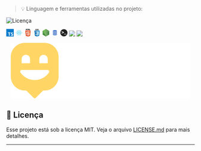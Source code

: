> 💡 Linguagem e ferramentas utilizadas no projeto:


![Licença](https://camo.githubusercontent.com/206483f964cfac06f6b7b3141a6b898fe5449123/68747470733a2f2f696d672e736869656c64732e696f2f7374617469632f76313f6c6162656c3d6c6963656e7365266d6573736167653d4d495426636f6c6f723d313543334436266c6162656c436f6c6f723d303030303030 "Licença")


<code><img height="20" src="https://raw.githubusercontent.com/github/explore/80688e429a7d4ef2fca1e82350fe8e3517d3494d/topics/typescript/typescript.png"></code>
<code><img height="20" src="https://raw.githubusercontent.com/github/explore/80688e429a7d4ef2fca1e82350fe8e3517d3494d/topics/react/react.png"></code>
<code><img height="20" src="https://raw.githubusercontent.com/github/explore/80688e429a7d4ef2fca1e82350fe8e3517d3494d/topics/html/html.png"></code>
<code><img height="20" src="https://raw.githubusercontent.com/github/explore/80688e429a7d4ef2fca1e82350fe8e3517d3494d/topics/css/css.png"></code>
<code><img height="20" src="https://raw.githubusercontent.com/github/explore/80688e429a7d4ef2fca1e82350fe8e3517d3494d/topics/nodejs/nodejs.png"></code>
<code><img height="20" src="https://raw.githubusercontent.com/github/explore/80688e429a7d4ef2fca1e82350fe8e3517d3494d/topics/sql/sql.png"></code>
<code><img height="20" src="https://raw.githubusercontent.com/github/explore/80688e429a7d4ef2fca1e82350fe8e3517d3494d/topics/terminal/terminal.png"></code>
<code><img height="20" src="https://upload.wikimedia.org/wikipedia/commons/thumb/9/9a/Visual_Studio_Code_1.35_icon.svg/1024px-Visual_Studio_Code_1.35_icon.svg.png"></code>
<code><img height="20" src="https://encrypted-tbn0.gstatic.com/images?q=tbn%3AANd9GcT5d-YG1OqK53sDiYDYTyrWOrJUOXgkm8ZJ_Q&usqp=CAU"></code>

<p align="center">
  <img src="https://github.com/AndersonAlvesCoelho/Happy/blob/main/NLW%233/front-end/src/images/logo.svg">
</p>


## :memo: Licença

Esse projeto está sob a licença MIT. Veja o arquivo [LICENSE.md](https://github.com/MalkonF/happy/blob/master/LICENSE.md) para mais detalhes.

---
